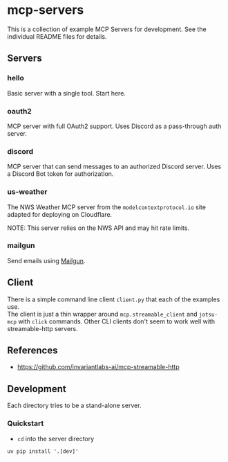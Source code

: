 # mcp-servers
This is a collection of example MCP Servers for development.  See the individual README files for details.

## Servers

### hello
Basic server with a single tool.  Start here.

### oauth2
MCP server with full OAuth2 support.   Uses Discord as a pass-through auth server.

### discord
MCP server that can send messages to an authorized Discord server.   Uses a Discord Bot token for authorization.

### us-weather
The NWS Weather MCP server from the `modelcontextprotocol.io` site adapted for deploying on Cloudflare.

NOTE: This server relies on the NWS API and may hit rate limits.

### mailgun
Send emails using [Mailgun](https://www.mailgun.com/).


## Client
There is a simple command line client `client.py` that each of the examples use.  
The client is just a thin wrapper around `mcp.streamable_client` and `jotsu-mcp` with `click` commands.
Other CLI clients don't seem to work well with streamable-http servers.

## References
* https://github.com/invariantlabs-ai/mcp-streamable-http

## Development
Each directory tries to be a stand-alone server.  

### Quickstart

* `cd` into the server directory

```shell
uv pip install '.[dev]'
```
